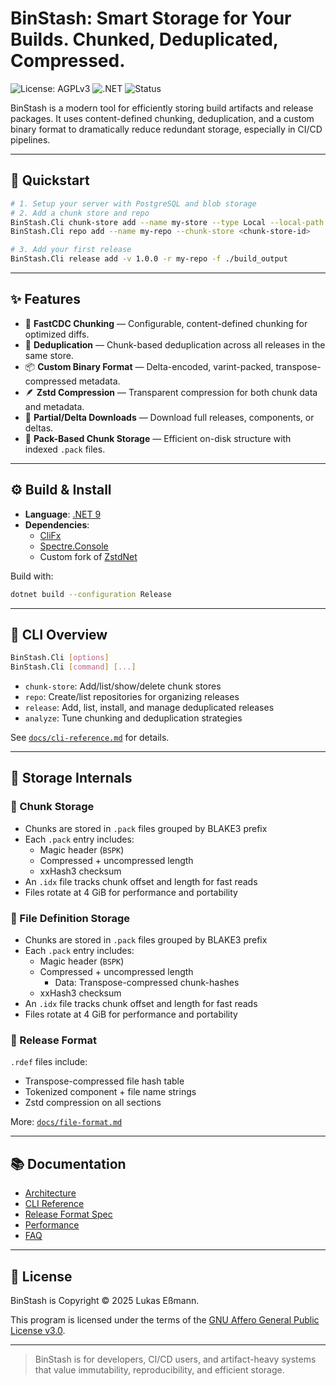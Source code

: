 # BinStash: Smart Storage for Your Builds. Chunked, Deduplicated, Compressed.

![License: AGPLv3](https://img.shields.io/badge/license-AGPLv3-blue.svg)
![.NET](https://img.shields.io/badge/.NET-9.0-blueviolet)
![Status](https://img.shields.io/badge/status-alpha-orange)

BinStash is a modern tool for efficiently storing build artifacts and release packages. It uses content-defined chunking, deduplication, and a custom binary format to dramatically reduce redundant storage, especially in CI/CD pipelines.

---

## 🚀 Quickstart

```bash
# 1. Setup your server with PostgreSQL and blob storage
# 2. Add a chunk store and repo
BinStash.Cli chunk-store add --name my-store --type Local --local-path /mnt/data
BinStash.Cli repo add --name my-repo --chunk-store <chunk-store-id>

# 3. Add your first release
BinStash.Cli release add -v 1.0.0 -r my-repo -f ./build_output
```

---

## ✨ Features

- 🧩 **FastCDC Chunking** — Configurable, content-defined chunking for optimized diffs.
- 💾 **Deduplication** — Chunk-based deduplication across all releases in the same store.
- 📦 **Custom Binary Format** — Delta-encoded, varint-packed, transpose-compressed metadata.
- 🪶 **Zstd Compression** — Transparent compression for both chunk data and metadata.
- 🔁 **Partial/Delta Downloads** — Download full releases, components, or deltas.
- 🧠 **Pack-Based Chunk Storage** — Efficient on-disk structure with indexed `.pack` files.

---

## ⚙️ Build & Install

- **Language**: [.NET 9](https://dotnet.microsoft.com/)
- **Dependencies**:
    - [CliFx](https://github.com/Tyrrrz/CliFx)
    - [Spectre.Console](https://spectreconsole.net/)
    - Custom fork of [ZstdNet](https://github.com/TheBinaryLoop/ZstdNetNGX)

Build with:

```bash
dotnet build --configuration Release
```

---

## 🧪 CLI Overview

```bash
BinStash.Cli [options]
BinStash.Cli [command] [...]
```

- `chunk-store`: Add/list/show/delete chunk stores
- `repo`: Create/list repositories for organizing releases
- `release`: Add, list, install, and manage deduplicated releases
- `analyze`: Tune chunking and deduplication strategies

See [`docs/cli-reference.md`](docs/cli-reference.md) for details.

---

## 🧱 Storage Internals

### 📂 Chunk Storage

- Chunks are stored in `.pack` files grouped by BLAKE3 prefix
- Each `.pack` entry includes:
    - Magic header (`BSPK`)
    - Compressed + uncompressed length
    - xxHash3 checksum
- An `.idx` file tracks chunk offset and length for fast reads
- Files rotate at 4 GiB for performance and portability

### 📂 File Definition Storage

- Chunks are stored in `.pack` files grouped by BLAKE3 prefix
- Each `.pack` entry includes:
    - Magic header (`BSPK`)
    - Compressed + uncompressed length
      - Data: Transpose-compressed chunk-hashes
    - xxHash3 checksum
- An `.idx` file tracks chunk offset and length for fast reads
- Files rotate at 4 GiB for performance and portability

### 🧬 Release Format

`.rdef` files include:
- Transpose-compressed file hash table
- Tokenized component + file name strings
- Zstd compression on all sections

More: [`docs/file-format.md`](docs/file-format.md)

---

## 📚 Documentation

- [Architecture](docs/architecture.md)
- [CLI Reference](docs/cli-reference.md)
- [Release Format Spec](docs/file-format.md)
- [Performance](docs/performance.md)
- [FAQ](docs/faq.md)

---

## 📜 License

BinStash is Copyright © 2025 Lukas Eßmann.

This program is licensed under the terms of the [GNU Affero General Public License v3.0](https://www.gnu.org/licenses/agpl-3.0.html).

---

> BinStash is for developers, CI/CD users, and artifact-heavy systems that value immutability, reproducibility, and efficient storage.